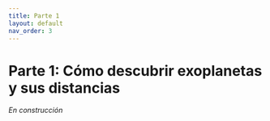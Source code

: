 ```yaml
---
title: Parte 1
layout: default
nav_order: 3
---
```


# Parte 1: Cómo descubrir exoplanetas y sus distancias
_En construcción_
